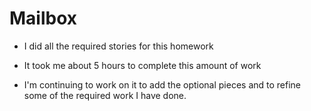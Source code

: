 Mailbox
=======

* I did all the required stories for this homework

* It took me about 5 hours to complete this amount of work

* I'm continuing to work on it to add the optional pieces and to refine some of the required work I have done.
